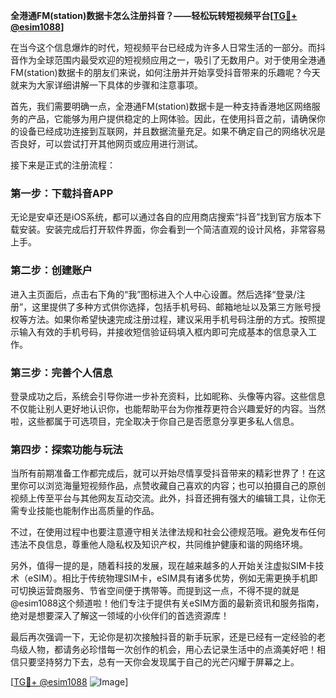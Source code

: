 **全港通FM(station)数据卡怎么注册抖音？——轻松玩转短视频平台[[TG💪+ @esim1088](https://t.me/s/esim1088)]**

在当今这个信息爆炸的时代，短视频平台已经成为许多人日常生活的一部分。而抖音作为全球范围内最受欢迎的短视频应用之一，吸引了无数用户。对于使用全港通FM(station)数据卡的朋友们来说，如何注册并开始享受抖音带来的乐趣呢？今天就来为大家详细讲解一下具体的步骤和注意事项。

首先，我们需要明确一点，全港通FM(station)数据卡是一种支持香港地区网络服务的产品，它能够为用户提供稳定的上网体验。因此，在使用抖音之前，请确保你的设备已经成功连接到互联网，并且数据流量充足。如果不确定自己的网络状况是否良好，可以尝试打开其他网页或应用进行测试。

接下来是正式的注册流程：

### 第一步：下载抖音APP

无论是安卓还是iOS系统，都可以通过各自的应用商店搜索“抖音”找到官方版本下载安装。安装完成后打开软件界面，你会看到一个简洁直观的设计风格，非常容易上手。

### 第二步：创建账户

进入主页面后，点击右下角的“我”图标进入个人中心设置。然后选择“登录/注册”，这里提供了多种方式供你选择，包括手机号码、邮箱地址以及第三方账号授权等方法。如果你希望快速完成注册过程，建议采用手机号码注册的方式。按照提示输入有效的手机号码，并接收短信验证码填入框内即可完成基本的信息录入工作。

### 第三步：完善个人信息

登录成功之后，系统会引导你进一步补充资料，比如昵称、头像等内容。这些信息不仅能让别人更好地认识你，也能帮助平台为你推荐更符合兴趣爱好的内容。当然啦，这些都属于可选项目，完全取决于你自己是否愿意分享更多私人信息。

### 第四步：探索功能与玩法

当所有前期准备工作都完成后，就可以开始尽情享受抖音带来的精彩世界了！在这里你可以浏览海量短视频作品，点赞收藏自己喜欢的内容；也可以拍摄自己的原创视频上传至平台与其他网友互动交流。此外，抖音还拥有强大的编辑工具，让你无需专业技能也能制作出高质量的作品。

不过，在使用过程中也要注意遵守相关法律法规和社会公德规范哦。避免发布任何违法不良信息，尊重他人隐私权及知识产权，共同维护健康和谐的网络环境。

另外，值得一提的是，随着科技的发展，现在越来越多的人开始关注虚拟SIM卡技术（eSIM）。相比于传统物理SIM卡，eSIM具有诸多优势，例如无需更换手机即可切换运营商服务、节省空间便于携带等。而提到这一点，不得不提的就是@esim1088这个频道啦！他们专注于提供有关eSIM方面的最新资讯和服务指南，绝对是想要深入了解这一领域的小伙伴们的首选资源库！

最后再次强调一下，无论你是初次接触抖音的新手玩家，还是已经有一定经验的老鸟级人物，都请务必珍惜每一次创作的机会，用心去记录生活中的点滴美好吧！相信只要坚持努力下去，总有一天你会发现属于自己的光芒闪耀于屏幕之上。

[[TG💪+ @esim1088](https://t.me/s/esim1088) ![Image](https://i.postimg.cc/4NQfJmqS/Snipaste-2025-05-13-00-14-12.png)]